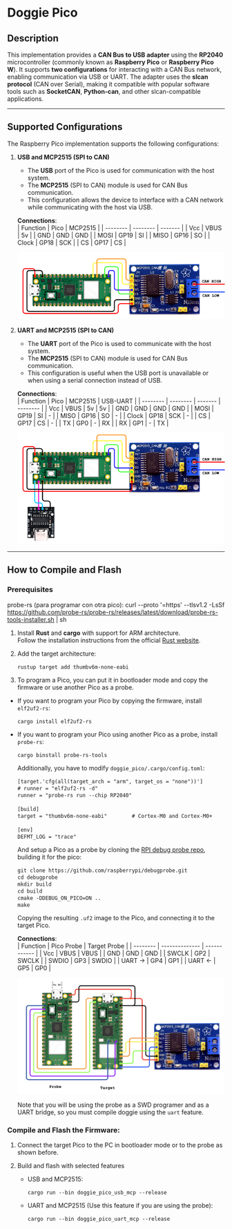 # **Doggie Pico**


## **Description**  
This implementation provides a **CAN Bus to USB adapter** using the **RP2040** microcontroller (commonly known as **Raspberry Pico** or **Raspberry Pico W**). It supports **two configurations** for interacting with a CAN Bus network, enabling communication via USB or UART. The adapter uses the **slcan protocol** (CAN over Serial), making it compatible with popular software tools such as **SocketCAN**, **Python-can**, and other slcan-compatible applications.

---

## **Supported Configurations**

The Raspberry Pico implementation supports the following configurations:

1. **USB and MCP2515 (SPI to CAN)**  
   - The **USB** port of the Pico is used for communication with the host system.  
   - The **MCP2515** (SPI to CAN) module is used for CAN Bus communication.  
   - This configuration allows the device to interface with a CAN network while communicating with the host via USB.

    __Connections__:  
    | Function |   Pico   | MCP2515 |
    | -------- | -------- | ------- |
    |   Vcc    |   VBUS   |    5v   |
    |   GND    |   GND    |    GND  |
    |   MOSI   |   GP19   |    SI   |
    |   MISO   |   GP16   |    SO   |
    |   Clock  |   GP18   |    SCK  |
    |   CS     |   GP17   |    CS   |

    ![alt text](../docs/pico_usb_mcp2515.png)

2. **UART and MCP2515 (SPI to CAN)**  
   - The **UART** port of the Pico is used to communicate with the host system.  
   - The **MCP2515** (SPI to CAN) module is used for CAN Bus communication.  
   - This configuration is useful when the USB port is unavailable or when using a serial connection instead of USB.

    __Connections__:  
    | Function |   Pico   | MCP2515 | USB-UART |
    | -------- | -------- | ------- | -------- |
    |   Vcc    |   VBUS   |    5v   |    5v    |
    |   GND    |   GND    |    GND  |   GND    |
    |   MOSI   |   GP19   |    SI   |    -     |
    |   MISO   |   GP16   |    SO   |    -     |
    |   Clock  |   GP18   |    SCK  |    -     |
    |   CS     |   GP17   |    CS   |    -     |
    |   TX     |   GP0    |    -    |    RX    |
    |   RX     |   GP1    |    -    |    TX    |   

    ![alt text](../docs/pico_serial_mcp2515.png)

---

## **How to Compile and Flash**

### **Prerequisites**  


probe-rs (para programar con otra pico):
curl --proto '=https' --tlsv1.2 -LsSf https://github.com/probe-rs/probe-rs/releases/latest/download/probe-rs-tools-installer.sh | sh

1. Install **Rust** and **cargo** with support for ARM architecture.  
   Follow the installation instructions from the official [Rust website](https://www.rust-lang.org/tools/install).  


2. Add the target architecture:
    ```
    rustup target add thumbv6m-none-eabi
    ```

3. To program a Pico, you can put it in bootloader mode and copy the firmware or use another Pico as a probe.

- If you want to program your Pico by copying the firmware, install `elf2uf2-rs`:
    ```
    cargo install elf2uf2-rs
    ```

- If you want to program your Pico using another Pico as a probe, install `probe-rs`:
    ```
    cargo binstall probe-rs-tools
    ```

    Additionally, you have to modify `doggie_pico/.cargo/config.toml`:
    ```
    [target.'cfg(all(target_arch = "arm", target_os = "none"))']
    # runner = "elf2uf2-rs -d"
    runner = "probe-rs run --chip RP2040"

    [build]
    target = "thumbv6m-none-eabi"        # Cortex-M0 and Cortex-M0+

    [env]
    DEFMT_LOG = "trace"
    ```

    And setup a Pico as a probe by cloning the [RPI debug probe repo](https://github.com/raspberrypi/debugprobe), building it for the pico:
    ```
    git clone https://github.com/raspberrypi/debugprobe.git
    cd debugprobe
    mkdir build
    cd build
    cmake -DDEBUG_ON_PICO=ON ..
    make
    ```
    Copying the resulting `.uf2` image to the Pico, and connecting it to the target Pico.
    
     __Connections__:  
    | Function |   Pico Probe   | Target Probe |
    | -------- | -------------- | ------------ |
    |  Vcc     |      VBUS      |     VBUS     |
    |  GND     |      GND       |     GND      |
    |  SWCLK   |      GP2       |     SWCLK    |
    |  SWDIO   |      GP3       |     SWDIO    |
    |  UART -> |      GP4       |     GP1      |
    |  UART <- |      GP5       |     GP0      |

    ![alt text](../docs/pico_probe.png)

    Note that you will be using the probe as a SWD programer and as a UART bridge, so you must compile doggie using the `uart` feature.


### **Compile and Flash the Firmware:**

1. Connect the target Pico to the PC in bootloader mode or to the probe as shown before.  

2. Build and flash with selected features
    * USB and MCP2515:
        ```
        cargo run --bin doggie_pico_usb_mcp --release
        ```
    * UART and MCP2515 (Use this feature if you are using the probe):
        ```
        cargo run --bin doggie_pico_uart_mcp --release
        ```
